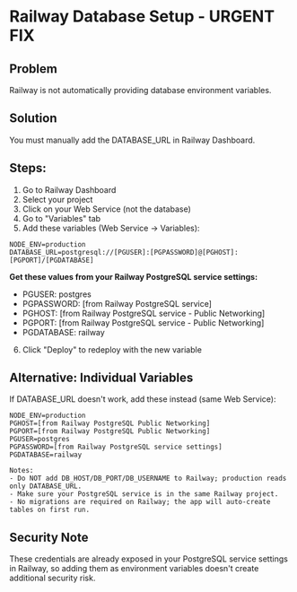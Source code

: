 # Railway Database Setup - URGENT FIX

## Problem
Railway is not automatically providing database environment variables.

## Solution
You must manually add the DATABASE_URL in Railway Dashboard.

## Steps:

1. Go to Railway Dashboard
2. Select your project
3. Click on your Web Service (not the database)
4. Go to "Variables" tab
5. Add these variables (Web Service → Variables):

```
NODE_ENV=production
DATABASE_URL=postgresql://[PGUSER]:[PGPASSWORD]@[PGHOST]:[PGPORT]/[PGDATABASE]
```

**Get these values from your Railway PostgreSQL service settings:**
- PGUSER: postgres
- PGPASSWORD: [from Railway PostgreSQL service]
- PGHOST: [from Railway PostgreSQL service - Public Networking]
- PGPORT: [from Railway PostgreSQL service - Public Networking] 
- PGDATABASE: railway

6. Click "Deploy" to redeploy with the new variable

## Alternative: Individual Variables
If DATABASE_URL doesn't work, add these instead (same Web Service):

```
NODE_ENV=production
PGHOST=[from Railway PostgreSQL Public Networking]
PGPORT=[from Railway PostgreSQL Public Networking] 
PGUSER=postgres
PGPASSWORD=[from Railway PostgreSQL service settings]
PGDATABASE=railway

Notes:
- Do NOT add DB_HOST/DB_PORT/DB_USERNAME to Railway; production reads only DATABASE_URL.
- Make sure your PostgreSQL service is in the same Railway project.
- No migrations are required on Railway; the app will auto-create tables on first run.
```

## Security Note
These credentials are already exposed in your PostgreSQL service settings in Railway, so adding them as environment variables doesn't create additional security risk.